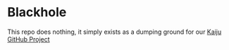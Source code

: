 # Blackhole
This repo does nothing, it simply exists as a dumping ground for our [Kaiju GitHub Project](https://github.com/orgs/HardCarryClub/projects/7)
